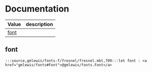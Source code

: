 # Documentation
|Value|description|
|---|---|
|[font](#font)||

## font

```moonbit
:::source,gmlewis/fonts-f/fresnel/fresnel.mbt,709:::let font : <a href="gmlewis/fonts#Font">@gmlewis/fonts.Font</a>
```

